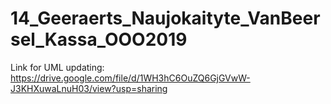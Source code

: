 # 14_Geeraerts_Naujokaityte_VanBeersel_Kassa_OOO2019

Link for UML updating:
https://drive.google.com/file/d/1WH3hC6OuZQ6GjGVwW-J3KHXuwaLnuH03/view?usp=sharing

